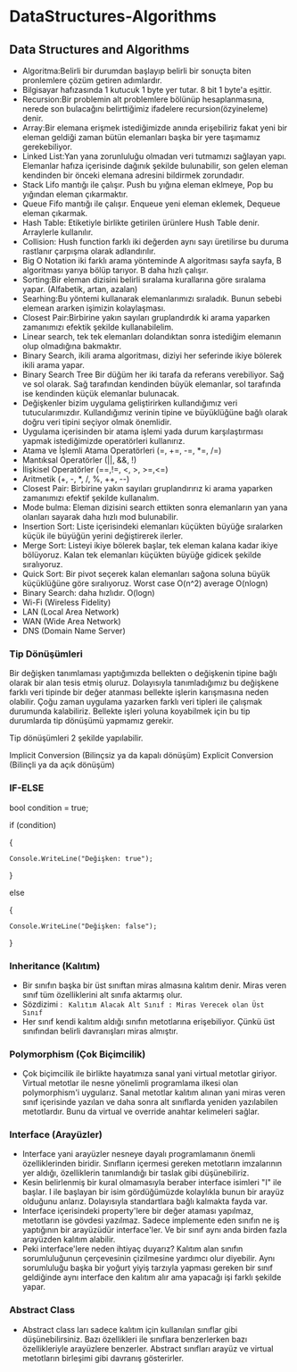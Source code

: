 # DataStructures-Algorithms

## Data Structures and Algorithms

* Algoritma:Belirli bir durumdan başlayıp belirli bir sonuçta biten pronlemlere çözüm getiren adımlardır.
* Bilgisayar hafızasında 1 kutucuk 1 byte yer tutar. 8 bit 1 byte'a eşittir.
* Recursion:Bir problemin alt problemlere bölünüp hesaplanmasına, nerede son bulacağını belirttiğimiz ifadelere recursion(özyineleme) denir.
* Array:Bir elemana erişmek istediğimizde anında erişebiliriz fakat yeni bir eleman geldiği zaman bütün elemanları başka bir yere taşımamız gerekebiliyor.
* Linked List:Yan yana zorunluluğu olmadan veri tutmamızı sağlayan yapı. Elemanlar hafıza içerisinde dağınık şekilde bulunabilir,
son gelen eleman kendinden bir önceki elemana adresini bildirmek zorundadır.
* Stack Lifo mantığı ile çalışır. Push bu yığına eleman eklmeye, Pop bu yığından eleman çıkarmaktır.
* Queue Fifo mantığı ile çalışır. Enqueue yeni eleman eklemek, Dequeue eleman çıkarmak.
* Hash Table: Etiketiyle birlikte getirilen ürünlere Hush Table denir. Arraylerle kullanılır.
* Collision: Hush function farklı iki değerden aynı sayı üretilirse bu duruma rastlanır çarpışma olarak adlandırılır.
* Big O Notation iki farklı arama yönteminde A algoritması sayfa sayfa, B algoritması yarıya bölüp tarıyor. B daha hızlı çalışır.
* Sorting:Bir eleman dizisini belirli sıralama kurallarına göre sıralama yapar. (Alfabetik, artan, azalan)
* Searhing:Bu yöntemi kullanarak elemanlarımızı sıraladık. Bunun sebebi elemean ararken işimizin kolaylaşması.
* Closest Pair:Birbirine yakın sayıları gruplandırdık ki arama yaparken zamanımızı efektik şekilde kullanabilelim.
* Linear search, tek tek elemanları dolandıktan sonra istediğim elemanın olup olmadığına bakmaktır.
* Binary Search, ikili arama algoritması, diziyi her seferinde ikiye bölerek ikili arama yapar.
* Binary Search Tree Bir düğüm her iki tarafa da referans verebiliyor. Sağ ve sol olarak. Sağ tarafından kendinden büyük elemanlar, sol tarafında ise kendinden küçük elemanlar bulunacak.
* Değişkenler bizim uygulama geliştirirken kullandığımız veri tutucularımızdır. Kullandığımız verinin tipine ve büyüklüğüne bağlı olarak doğru veri tipini seçiyor olmak önemlidir. 
* Uygulama içerisinden bir atama işlemi yada durum karşılaştırması yapmak istediğimizde operatörleri kullanırız. 
* Atama ve İşlemli Atama Operatörleri (=, +=, -=, *=, /=) 
* Mantıksal Operatörler (||, &&, !)
* İlişkisel Operatörler (==,!=, <, >, >=,<=)
* Aritmetik (+, -, *, /, %, ++, --)
* Closest Pair: Birbirine yakın sayıları gruplandırırız ki arama yaparken zamanımızı efektif şekilde kullanalım.
* Mode bulma: Eleman dizisini search ettikten sonra elemanların yan yana olanları sayarak daha hızlı mod bulunabilir.
* Insertion Sort: Liste içerisindeki elemanları küçükten büyüğe sıralarken küçük ile büyüğün yerini değiştirerek ilerler.
* Merge Sort: Listeyi ikiye bölerek başlar, tek eleman kalana kadar ikiye bölüyoruz. Kalan tek elemanları küçükten büyüğe gidicek şekilde sıralıyoruz.
* Quick Sort: Bir pivot seçerek kalan elemanları sağona soluna büyük küçüklüğüne göre sıralıyoruz. Worst case O(n^2) average O(nlogn)
* Binary Search: daha hızlıdır. O(logn)
* Wi-Fi (Wireless Fidelity)
* LAN (Local Area Network)
* WAN (Wide Area Network)
* DNS (Domain Name Server)
### Tip Dönüşümleri
Bir değişken tanımlaması yaptığımızda bellekten o değişkenin tipine bağlı olarak bir alan tesis etmiş oluruz. Dolayısıyla tanımladığımız bu değişkene farklı veri tipinde bir değer atanması bellekte işlerin karışmasına neden olabilir. Çoğu zaman uygulama yazarken farklı veri tipleri ile çalışmak durumunda kalabiliriz. Bellekte işleri yoluna koyabilmek için bu tip durumlarda tip dönüşümü yapmamız gerekir.

Tip dönüşümleri 2 şekilde yapılabilir.

Implicit Conversion (Bilinçsiz ya da kapalı dönüşüm)
Explicit Conversion (Bilinçli ya da açık dönüşüm)

### IF-ELSE
 bool condition = true;

if (condition)

{

    Console.WriteLine("Değişken: true");
    
}

else

{

    Console.WriteLine("Değişken: false");
    
}

### Inheritance (Kalıtım) 
* Bir sınıfın başka bir üst sınıftan miras almasına kalıtım denir. Miras veren sınıf tüm özelliklerini alt sınıfa aktarmış olur.
* Sözdizimi : <code> Kalıtım Alacak Alt Sınıf : Miras Verecek olan Üst Sınıf </code>
* Her sınıf kendi kalıtım aldığı sınıfın metotlarına erişebiliyor. Çünkü üst sınıfından belirli davranışları miras almıştır.

### Polymorphism (Çok Biçimcilik)
* Çok biçimcilik ile birlikte hayatımıza sanal yani virtual metotlar giriyor. Virtual metotlar ile nesne yönelimli programlama ilkesi olan polymorphism'i uygularız. Sanal metotlar kalıtım alınan yani miras veren sınıf içerisinde yazılan ve daha sonra alt sınıflarda yeniden yazılabilen metotlardır. Bunu da virtual ve override anahtar kelimeleri sağlar.

### Interface (Arayüzler)

* Interface yani arayüzler nesneye dayalı programlamanın önemli özelliklerinden biridir. Sınıfların içermesi gereken metotların imzalarının yer aldığı, özelliklerin tanımlandığı bir taslak gibi düşünebiliriz.
* Kesin belirlenmiş bir kural olmamasıyla beraber interface isimleri "I" ile başlar. I ile başlayan bir isim gördüğümüzde kolaylıkla bunun bir arayüz olduğunu anlarız. Dolayısıyla standartlara bağlı kalmakta fayda var.
* Interface içerisindeki property'lere bir değer ataması yapılmaz, metotların ise gövdesi yazılmaz. Sadece implemente eden sınıfın ne iş yaptığının bir arayüzüdür interface'ler. Ve bir sınıf aynı anda birden fazla arayüzden kalıtım alabilir.
* Peki interface'lere neden ihtiyaç duyarız? Kalıtım alan sınıfın sorumluluğunun çerçevesinin çizilmesine yardımcı olur diyebilir. Aynı sorumluluğu başka bir yoğurt yiyiş tarzıyla yapması gereken bir sınıf geldiğinde aynı interface den kalıtım alır ama yapacağı işi farklı şekilde yapar.

### Abstract Class
* Abstract class ları sadece kalıtım için kullanılan sınıflar gibi düşünebilirsiniz. Bazı özellikleri ile sınıflara benzerlerken bazı özellikleriyle arayüzlere benzerler. Abstract sınıfları arayüz ve virtual metotların birleşimi gibi davranış gösterirler.
